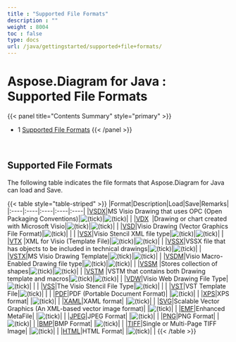 ```yaml
---
title : "Supported File Formats" 
description : "" 
weight : 8004 
toc : false
type: docs
url: /java/gettingstarted/supported+file+formats/
---
```


# Aspose.Diagram for Java : Supported File Formats


{{< panel title="Contents Summary" style="primary" >}}
*   1 [Supported File Formats](#supported-file-formats)
{{< /panel >}}
 

 

## Supported File Formats

The following table indicates the file formats that Aspose.Diagram for Java can load and Save.

{{< table style="table-striped" >}}
|Format|Description|Load|Save|Remarks|
|:----|:----|:----|:----|:----|
|[VSDX](https://wiki.fileformat.com/image/vsdx/)|MS Visio Drawing that uses OPC (Open Packaging Conventions)|![(tick)](https://docs2.aspose.com/diagram/java/images/icons/emoticons/check.png)|![(tick)](https://docs2.aspose.com/diagram/java/images/icons/emoticons/check.png)| |
|[VDX](https://wiki.fileformat.com/image/vdx/)  |Drawing or chart created with Microsoft Visio|![(tick)](https://docs2.aspose.com/diagram/java/images/icons/emoticons/check.png)|![(tick)](https://docs2.aspose.com/diagram/java/images/icons/emoticons/check.png)| |
|[VSD](https://wiki.fileformat.com/image/vsd/)|Visio Drawing (Vector Graphics File Format)|![(tick)](https://docs2.aspose.com/diagram/java/images/icons/emoticons/check.png)| | |
|[VSX](https://wiki.fileformat.com/image/vsx/)|Visio Stencil XML file type|![(tick)](https://docs2.aspose.com/diagram/java/images/icons/emoticons/check.png)|![(tick)](https://docs2.aspose.com/diagram/java/images/icons/emoticons/check.png)| |
|[VTX](https://wiki.fileformat.com/image/vtx/) |XML for Visio (Template File)|![(tick)](https://docs2.aspose.com/diagram/java/images/icons/emoticons/check.png)|![(tick)](https://docs2.aspose.com/diagram/java/images/icons/emoticons/check.png)| |
|[VSSX](https://wiki.fileformat.com/image/vssx/)|VSSX file that has objects to be included in technical drawings|![(tick)](https://docs2.aspose.com/diagram/java/images/icons/emoticons/check.png)|![(tick)](https://docs2.aspose.com/diagram/java/images/icons/emoticons/check.png)| |
|[VSTX](https://wiki.fileformat.com/image/vstx/)|MS Visio Drawing Template|![(tick)](https://docs2.aspose.com/diagram/java/images/icons/emoticons/check.png)|![(tick)](https://docs2.aspose.com/diagram/java/images/icons/emoticons/check.png)| |
|[VSDM](https://wiki.fileformat.com/image/vsdm/)|Visio Macro-Enabled Drawing file type|![(tick)](https://docs2.aspose.com/diagram/java/images/icons/emoticons/check.png)|![(tick)](https://docs2.aspose.com/diagram/java/images/icons/emoticons/check.png)| |
|[VSSM](https://wiki.fileformat.com/image/vssm/) |Stores collection of shapes|![(tick)](https://docs2.aspose.com/diagram/java/images/icons/emoticons/check.png)|![(tick)](https://docs2.aspose.com/diagram/java/images/icons/emoticons/check.png)| |
|[VSTM](https://wiki.fileformat.com/image/vstm/) |VSTM that contains both Drawing template and macros|![(tick)](https://docs2.aspose.com/diagram/java/images/icons/emoticons/check.png)|![(tick)](https://docs2.aspose.com/diagram/java/images/icons/emoticons/check.png)| |
|[VDW](https://wiki.fileformat.com/web/vdw/)|Visio Web Drawing File Type|![(tick)](https://docs2.aspose.com/diagram/java/images/icons/emoticons/check.png)| | |
|[VSS](https://wiki.fileformat.com/image/vss/)|The Visio Stencil File Type|![(tick)](https://docs2.aspose.com/diagram/java/images/icons/emoticons/check.png)| | |
|[VST](https://wiki.fileformat.com/image/vst/)|VST Template File|![(tick)](https://docs2.aspose.com/diagram/java/images/icons/emoticons/check.png)| | |
|[PDF](https://wiki.fileformat.com/pdf/)|PDF (Portable Document Format)| |![(tick)](https://docs2.aspose.com/diagram/java/images/icons/emoticons/check.png)| |
|[XPS](https://wiki.fileformat.com/page-description-language/xps/)|XPS format| |![(tick)](https://docs2.aspose.com/diagram/java/images/icons/emoticons/check.png)| |
|[XAML](https://wiki.fileformat.com/web/xaml/)|XAML format| |![(tick)](https://docs2.aspose.com/diagram/java/images/icons/emoticons/check.png)| |
|[SVG](https://wiki.fileformat.com/specification/page-description-language/svg/)|Scalable Vector Graphics (An XML-based vector image format)| |![(tick)](https://docs2.aspose.com/diagram/java/images/icons/emoticons/check.png)| |
|[EMF](https://wiki.fileformat.com/image/emf/)|Enhanced MetaFile| |![(tick)](https://docs2.aspose.com/diagram/java/images/icons/emoticons/check.png)| |
|[JPEG](https://wiki.fileformat.com/image/jpeg/)|JPEG Format| |![(tick)](https://docs2.aspose.com/diagram/java/images/icons/emoticons/check.png)| |
|[PNG](https://wiki.fileformat.com/image/png/)|PNG Format| |![(tick)](https://docs2.aspose.com/diagram/java/images/icons/emoticons/check.png)| |
|[BMP](https://wiki.fileformat.com/image/bmp/)|BMP Format| |![(tick)](https://docs2.aspose.com/diagram/java/images/icons/emoticons/check.png)| |
|[TIFF](https://wiki.fileformat.com/image/tiff/)|Single or Multi-Page TIFF Image| |![(tick)](https://docs2.aspose.com/diagram/java/images/icons/emoticons/check.png)| |
|[HTML](https://wiki.fileformat.com/web/html/)|HTML Format| |![(tick)](https://docs2.aspose.com/diagram/java/images/icons/emoticons/check.png)| |
{{< /table >}}

